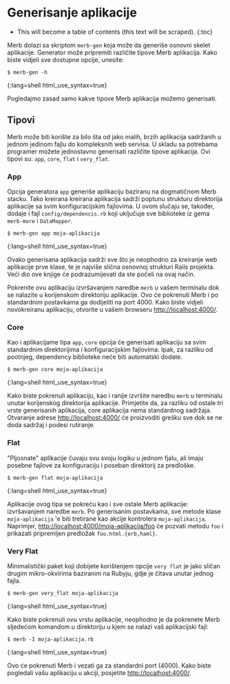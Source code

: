 # Generisanje aplikacije

* This will become a table of contents (this text will be scraped).
{:toc}

Merb dolazi sa skriptom ``merb-gen`` koja može da generiše osnovni skelet
aplikacije.
Generator može pripremiti različite tipove Merb aplikacija. Kako biste vidjeli
sve dostupne opcije, unesite:

    $ merb-gen -h
{:lang=shell html_use_syntax=true}

Pogledajmo zasad samo kakve tipove Merb aplikacija možemo generisati.

## Tipovi
Merb može biti korište za bilo šta od jako malih, brzih aplikacija sadržanih
u jednom jedinom fajlu do kompleksnih web servisa.
U skladu sa potrebama programer možete jednostavno generisati različite
tipove aplikacija.
Ovi tipovi su: ``app``, ``core``, ``flat`` i ``very_flat``.

### App
Opcija generatora ``app`` generiše aplikaciju baziranu na dogmatičnom Merb
stacku.
Tako kreirana kreirana aplikacija sadrži poptunu strukturu direktorija
aplikacije sa svim konfiguracijskim fajlovima.
U ovom slučaju se, također, dodaje i fajl ``config/dependencis.rb`` koji
uključuje sve biblioteke iz gema ``merb-more`` i ``DataMapper``.

    $ merb-gen app moja-aplikacija
{:lang=shell html_use_syntax=true}

Ovako generisana aplikacija sadrži sve što je neophodno za kreiranje web
aplikacije prve klase, te je najviše slična osnovnoj strukturi Rails projekta.
Veći dio ove knjige će podrazumijevati da ste počeli na ovaj način.

Pokrenite ovu aplikaciju izvršavanjem naredbe ``merb`` u vašem terminalu dok
se nalazite u korijenskom direktoriju aplikacije.
Ovo će pokrenuti Merb i po standardnim postavkama ga dodijeliti na port 4000.
Kako biste vidjeli novokreiranu aplikaciju, otvorite u vašem browseru
<http://localhost:4000/>.

### Core
Kao i aplikacijame tipa ``app``, ``core`` opcija će generisati aplikaciju
sa svim standardnim direktorijima i konfiguracijskim fajlovima.
Ipak, za razliku od pootnjeg, dependency biblioteke neće biti automatski
dodate.

    $ merb-gen core moja-aplikacija
{:lang=shell html_use_syntax=true}

Kako biste pokrenuli aplikaciju, kao i ranije izvršite naredbu ``merb`` u
terminalu unutar korijenskog direktorija aplikacije.
Primjetite da, za razliku od ostale tri vrste generisanih aplikacija, core
aplikacija nema standardnog sadržaja.
Otvaranje adrese <http://localhost:4000/> će proizvoditi grešku sve dok se
ne doda sadržaj i podesi rutiranje.

### Flat
"Pljosnate" aplikacije čuvaju svu svoju logiku u jednom fjalu, ali imaju
posebne fajlove za konfiguraciju i poseban direktorij za predloške.

    $ merb-gen flat moja-aplikacija
{:lang=shell html_use_syntax=true}

Aplikacije ovog tipa se pokreću kao i sve ostale Merb aplikacije: izvršavanjem
naredbe ``merb``.
Po generisanim postavkama, sve metode klase ``moja-aplikacija`` 'e biti
tretirane kao akcije kontrolera ``moja-aplikacija``.
Naprimjer, <http://localhost:4000/moja-aplikacija/foo> će pozvati metodu
``foo`` i prikazati pripremljen predložak ``foo.html.{erb,haml}``.

### Very Flat
Minimalistički paket koji dobijete korištenjem opcije ``very flat`` je jako
sličan drugim mikro-okvirima baziranim na Rubyju, gdje je čitava unutar jednog
fajla.

    $ merb-gen very_flat moja-aplikacija
{:lang=shell html_use_syntax=true}

Kako biste pokrenuli ovu vrstu aplikacije, neophodno je da pokrenete Merb
sljedećom komandom u direktoriju u kjem se nalazi vaš aplikacijski fajl:

    $ merb -I moja-aplikacija.rb
{:lang=shell html_use_syntax=true}

Ovo će pokrenuti Merb i vezati ga za standardni port (4000).
Kako biste pogledali vašu aplikaciju u akciji, posjetite
<http://localhost:4000/>.
